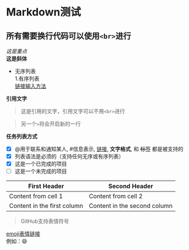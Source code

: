 # Markdown测试<br>
## 所有需要换行代码可以使用`<br>`进行

*这是重点*<br>
**这是斜体**<br>
* 无序列表<br>
1.有序列表<br>
[链接输入方法](http://www.baidu.com)<br>

**引用文字**

>这是引用的文字，引用文字可以不用`<br>`进行

> 另一个`>`将会开启新的一行

**任务列表方式**
- [x] @用于联系和通知某人, #信息表示, [链接](), **文字格式**, 和 <del>标签</del> 都是被支持的
- [x] 列表语法是必须的（支持任何无序或有序列表）
- [x] 这是一个已完成的项目
- [ ] 这是一个未完成的项目

First Header | Second Header
------------ | -------------
Content from cell 1 | Content from cell 2
Content in the first column | Content in the second column

>GitHub支持表情符号

[emoji表情链接](https://www.webpagefx.com/tools/emoji-cheat-sheet/)<br>
例如：:smile:
